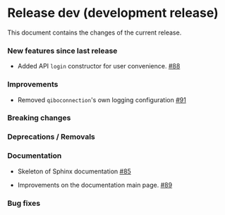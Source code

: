 # Release dev (development release)

This document contains the changes of the current release.

### New features since last release

- Added API `login` constructor for user convenience.
  [#88](https://github.com/qilimanjaro-tech/qiboconnection/pull/88)

### Improvements

- Removed `qiboconnection`'s own logging configuration
  [#91](https://github.com/qilimanjaro-tech/qiboconnection/pull/91)

### Breaking changes

### Deprecations / Removals

### Documentation

- Skeleton of Sphinx documentation
  [#85](https://github.com/qilimanjaro-tech/qiboconnection/pull/85)

- Improvements on the documentation main page.
  [#89](https://github.com/qilimanjaro-tech/qiboconnection/pull/89)

### Bug fixes
